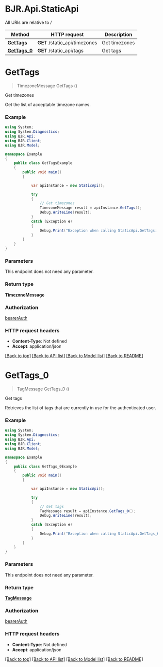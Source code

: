 # BJR.Api.StaticApi

All URIs are relative to */*

Method | HTTP request | Description
------------- | ------------- | -------------
[**GetTags**](StaticApi.md#gettags) | **GET** /static_api/timezones | Get timezones
[**GetTags_0**](StaticApi.md#gettags_0) | **GET** /static_api/tags | Get tags

<a name="gettags"></a>
# **GetTags**
> TimezoneMessage GetTags ()

Get timezones

Get the list of acceptable timezone names.

### Example
```csharp
using System;
using System.Diagnostics;
using BJR.Api;
using BJR.Client;
using BJR.Model;

namespace Example
{
    public class GetTagsExample
    {
        public void main()
        {

            var apiInstance = new StaticApi();

            try
            {
                // Get timezones
                TimezoneMessage result = apiInstance.GetTags();
                Debug.WriteLine(result);
            }
            catch (Exception e)
            {
                Debug.Print("Exception when calling StaticApi.GetTags: " + e.Message );
            }
        }
    }
}
```

### Parameters
This endpoint does not need any parameter.

### Return type

[**TimezoneMessage**](TimezoneMessage.md)

### Authorization

[bearerAuth](../README.md#bearerAuth)

### HTTP request headers

 - **Content-Type**: Not defined
 - **Accept**: application/json

[[Back to top]](#) [[Back to API list]](../README.md#documentation-for-api-endpoints) [[Back to Model list]](../README.md#documentation-for-models) [[Back to README]](../README.md)
<a name="gettags_0"></a>
# **GetTags_0**
> TagMessage GetTags_0 ()

Get tags

Retrieves the list of tags that are currently in use for the authenticated user.

### Example
```csharp
using System;
using System.Diagnostics;
using BJR.Api;
using BJR.Client;
using BJR.Model;

namespace Example
{
    public class GetTags_0Example
    {
        public void main()
        {

            var apiInstance = new StaticApi();

            try
            {
                // Get tags
                TagMessage result = apiInstance.GetTags_0();
                Debug.WriteLine(result);
            }
            catch (Exception e)
            {
                Debug.Print("Exception when calling StaticApi.GetTags_0: " + e.Message );
            }
        }
    }
}
```

### Parameters
This endpoint does not need any parameter.

### Return type

[**TagMessage**](TagMessage.md)

### Authorization

[bearerAuth](../README.md#bearerAuth)

### HTTP request headers

 - **Content-Type**: Not defined
 - **Accept**: application/json

[[Back to top]](#) [[Back to API list]](../README.md#documentation-for-api-endpoints) [[Back to Model list]](../README.md#documentation-for-models) [[Back to README]](../README.md)
